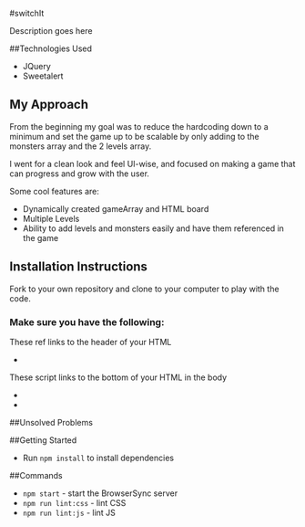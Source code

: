 #switchIt

Description goes here

##Technologies Used
* JQuery
* Sweetalert

## My Approach 
From the beginning my goal was to reduce the hardcoding down to a minimum and set the game up to be scalable by only adding to the monsters array and the 2 levels array. 

I went for a clean look and feel UI-wise, and focused on making a game that can progress and grow with the user. 

Some cool features are:
* Dynamically created gameArray and HTML board
* Multiple Levels
* Ability to add levels and monsters easily and have them referenced in the game


## Installation Instructions
Fork to your own repository and clone to your computer to play with the code.

### Make sure you have the following:
These ref links to the header of your HTML
* <link rel="stylesheet" type="text/css" href="dist/sweetalert.css">

These script links to the bottom of your HTML in the body
* <script src="https://code.jquery.com/jquery-2.2.4.min.js" integrity="sha256-BbhdlvQf/xTY9gja0Dq3HiwQF8LaCRTXxZKRutelT44=" crossorigin="anonymous"></script>
* <script src="https://code.jquery.com/ui/1.11.4/jquery-ui.min.js" integrity="sha256-xNjb53/rY+WmG+4L6tTl9m6PpqknWZvRt0rO1SRnJzw=" crossorigin="anonymous"></script>
  <script src="dist/sweetalert.min.js"></script>

##Unsolved Problems

##Getting Started

* Run `npm install` to install dependencies

##Commands
* `npm start` - start the BrowserSync server
* `npm run lint:css` - lint CSS
* `npm run lint:js` - lint JS
